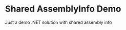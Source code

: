 Shared AssemblyInfo Demo
======================

Just a demo .NET solution with shared assembly info
